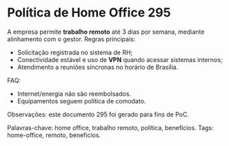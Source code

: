 # Política de Home Office 295

A empresa permite **trabalho remoto** até 3 dias por semana, mediante alinhamento com o gestor.
Regras principais:
- Solicitação registrada no sistema de RH;
- Conectividade estável e uso de **VPN** quando acessar sistemas internos;
- Atendimento a reuniões síncronas no horário de Brasília.

FAQ:
- Internet/energia não são reembolsados.
- Equipamentos seguem política de comodato.

Observações: este documento 295 foi gerado para fins de PoC.

Palavras-chave: home office, trabalho remoto, política, benefícios.
Tags: home-office, remoto, beneficios.
